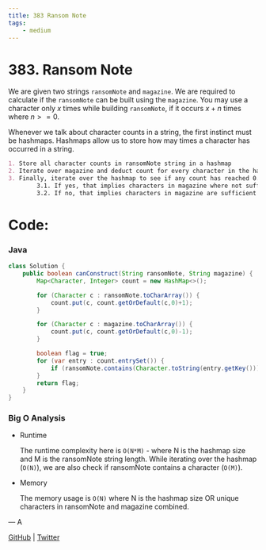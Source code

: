 ```yaml
---
title: 383 Ransom Note
tags:
    - medium
---
```



# 383. Ransom Note

We are given two strings `ransomNote` and `magazine`. We are required to calculate if the `ransomNote` can be built using the `magazine`. You may use a character only $x$ times while building `ransomNote`, if it occurs $x+n$ times where $n>=0$.

Whenever we talk about character counts in a string, the first instinct must be hashmaps. Hashmaps allow us to store how may times a character has occurred in a string. 

```markdown
1. Store all character counts in ransomNote string in a hashmap
2. Iterate over magazine and deduct count for every character in the hashmap
3. Finally, iterate over the hashmap to see if any count has reached 0.
		3.1. If yes, that implies characters in magazine where not sufficient for building ransomNote
		3.2. If no, that implies characters in magazine are sufficient for one-to-one usage in ransomNote
```

# Code:

### Java

```java
class Solution {
    public boolean canConstruct(String ransomNote, String magazine) {
        Map<Character, Integer> count = new HashMap<>();

        for (Character c : ransomNote.toCharArray()) {
            count.put(c, count.getOrDefault(c,0)+1);
        }

        for (Character c : magazine.toCharArray()) {
            count.put(c, count.getOrDefault(c,0)-1);
        }

        boolean flag = true;
        for (var entry : count.entrySet()) {
            if (ransomNote.contains(Character.toString(entry.getKey())) && entry.getValue() > 0) flag = false;
        }
        return flag;
    }
}
```

### Big O Analysis

- Runtime
    
    The runtime complexity here is `O(N*M)`  - where N is the hashmap size and M is the ransomNote string length. While iterating over the hashmap (`O(N)`), we are also check if ransomNote contains a character (`O(M)`).
    
- Memory
    
    The memory usage is `O(N)` where N is the hashmap size OR unique characters in ransomNote and magazine combined.
    

— A

[GitHub](https://github.com/AtharvaKamble) | [Twitter](https://twitter.com/AtharvaKamble07)